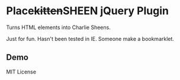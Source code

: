 # Place<s>kitten</s>SHEEN jQuery Plugin

Turns HTML elements into Charlie Sheens.

Just for fun. Hasn't been tested in IE. Someone make a bookmarklet.

## Demo

MIT License